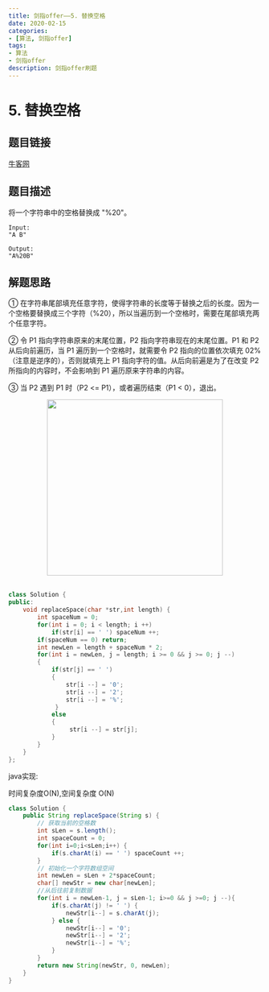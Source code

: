 ```yaml
---
title: 剑指offer——5. 替换空格
date: 2020-02-15  
categories:
- [算法, 剑指offer]
tags:
- 算法
- 剑指offer
description: 剑指offer刷题
---
```


# 5. 替换空格

## 题目链接

[牛客网](https://www.nowcoder.com/practice/4060ac7e3e404ad1a894ef3e17650423?tpId=13&tqId=11155&tPage=1&rp=1&ru=/ta/coding-interviews&qru=/ta/coding-interviews/question-ranking&from=cyc_github)

## 题目描述


将一个字符串中的空格替换成 "%20"。

```text
Input:
"A B"

Output:
"A%20B"
```

## 解题思路

① 在字符串尾部填充任意字符，使得字符串的长度等于替换之后的长度。因为一个空格要替换成三个字符（%20），所以当遍历到一个空格时，需要在尾部填充两个任意字符。

② 令 P1 指向字符串原来的末尾位置，P2 指向字符串现在的末尾位置。P1 和 P2 从后向前遍历，当 P1 遍历到一个空格时，就需要令 P2 指向的位置依次填充 02%（注意是逆序的），否则就填充上 P1 指向字符的值。从后向前遍是为了在改变 P2 所指向的内容时，不会影响到 P1 遍历原来字符串的内容。

③ 当 P2 遇到 P1 时（P2 <= P1），或者遍历结束（P1 < 0），退出。



<div align="center"> <img src="https://cs-notes-1256109796.cos.ap-guangzhou.myqcloud.com/f7c1fea2-c1e7-4d31-94b5-0d9df85e093c.gif" width="350px"> </div><br>

```c++
class Solution {
public:
	void replaceSpace(char *str,int length) {
        int spaceNum = 0;
        for(int i = 0; i < length; i ++)
            if(str[i] == ' ') spaceNum ++;
        if(spaceNum == 0) return;
        int newLen = length + spaceNum * 2;
        for(int i = newLen, j = length; i >= 0 && j >= 0; j --)
        {
            if(str[j] == ' ')
            {
                str[i --] = '0';
                str[i --] = '2';
                str[i --] = '%';
             }
            else 
            {
                 str[i --] = str[j];
            }
        }
	}
};
```



java实现:

时间复杂度O(N),空间复杂度 O(N)

```java
class Solution {
    public String replaceSpace(String s) {
        // 获取当前的空格数
        int sLen = s.length();
        int spaceCount = 0;
        for(int i=0;i<sLen;i++) {
            if(s.charAt(i) == ' ') spaceCount ++;
        }
        // 初始化一个字符数组空间
        int newLen = sLen + 2*spaceCount;
        char[] newStr = new char[newLen];
        //从后往前复制数据
        for(int i = newLen-1, j = sLen-1; i>=0 && j >=0; j --){
            if(s.charAt(j) != ' ') {
                newStr[i--] = s.charAt(j);
            } else {
                newStr[i--] = '0';
                newStr[i--] = '2';
                newStr[i--] = '%';
            }
        }
        return new String(newStr, 0, newLen);
    }
}
```



